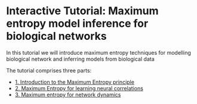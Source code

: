 # Interactive Tutorial: Maximum entropy model inference for biological networks

In this tutorial we will introduce maximum entropy techniques for modelling biological network and inferring models from biological data

The tutorial comprises three parts:
* [1. Introduction to the Maximum Entropy principle](https://colab.research.google.com/github/MiguelAguilera/Neuro-MaxEnt-inference-tutorial/blob/main/1.Introduction_to_MaxEnt_methods.ipynb)
* [2. Maximum Entropy for learning neural correlations](https://colab.research.google.com/github/MiguelAguilera/Neuro-MaxEnt-inference-tutorial/blob/main/2.Learning_neural_correlations.ipynb)
* [3. Maximum entropy for network dynamics](https://colab.research.google.com/github/MiguelAguilera/Neuro-MaxEnt-inference-tutorial/blob/main/3.Network_dynamics.ipynb)
